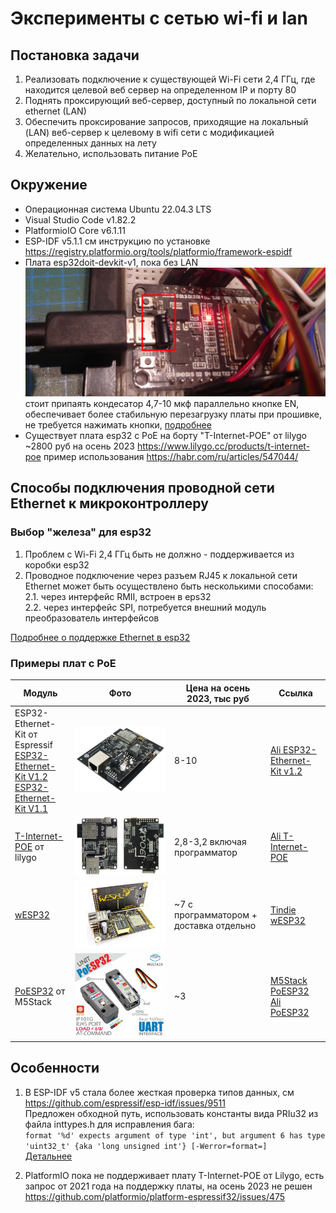 # Эксперименты с сетью wi-fi и lan

## Постановка задачи 
1. Реализовать подключение к существующей Wi-Fi сети 2,4 ГГц, где находится целевой веб сервер на определенном IP и порту 80
2. Поднять проксирующий веб-сервер, доступный по локальной сети ethernet (LAN)
3. Обеспечить проксирование запросов, приходящие на локальный (LAN) веб-сервер к целевому в wifi сети с модификацией определенных данных на лету
4. Желательно, использовать питание PoE

## Окружение 
* Операционная система Ubuntu 22.04.3 LTS
* Visual Studio Code v1.82.2
* PlatformioIO Core v6.1.11
* ESP-IDF v5.1.1 см инструкцию по установке https://registry.platformio.org/tools/platformio/framework-espidf
* Плата esp32doit-devkit-v1, пока без LAN ![esp32doit-devkit-v1](/img/esp32_devkit_v1.png) стоит припаять кондесатор 4,7-10 мкф параллельно кнопке EN, обеспечивает более стабильную перезагрузку платы при прошивке, не требуется нажимать кнопки, [подробнее]( https://esp8266.ru/forum/threads/v-klon-esp32-devkit-v1-avtomaticheski-ne-zalivaetsja-proshivka.4072/)
* Существует плата esp32 с PoE на борту "T-Internet-POE" от lilygo ~2800 руб на осень 2023 https://www.lilygo.cc/products/t-internet-poe пример использования https://habr.com/ru/articles/547044/ 


## Способы подключения проводной сети Ethernet к микроконтроллеру

### Выбор "железа" для esp32
1. Проблем с Wi-Fi 2,4 ГГц быть не должно - поддерживается из коробки esp32
2. Проводное подключение через разъем RJ45 к локальной сети Ethernet может быть осуществлено быть несколькими способами:\
2.1. через интерфейс RMII, встроен в eps32\
2.2. через интерфейс SPI, потребуется внешний модуль преобразователь интерфейсов

[Подробнее о поддержке Ethernet в esp32](https://docs.espressif.com/projects/esp-idf/en/release-v5.1/esp32/api-reference/network/esp_eth.html)

### Примеры плат с PoE


| Модуль | Фото | Цена на осень 2023, тыс руб  | Ссылка  |
|----|---|---|---|
| ESP32-Ethernet-Kit от Espressif</br> [ESP32-Ethernet-Kit V1.2](https://docs.espressif.com/projects/esp-idf/en/release-v5.1/esp32/hw-reference/esp32/get-started-ethernet-kit.html)</br>[ESP32-Ethernet-Kit V1.1](https://docs.espressif.com/projects/esp-idf/en/release-v4.1/hw-reference/get-started-ethernet-kit.html#get-started-esp32-ethernet-kit-v1-1) | ![ESP32-Ethernet-Kit V1.2](/img/esp32-ethernet-kit-v1.2-overview.png)  | 8-10 | [Ali ESP32-Ethernet-Kit v1.2](https://aliexpress.ru/item/1005004066004397.html?sku_id=12000027924152484)  |
|[T-Internet-POE](https://www.lilygo.cc/products/t-internet-poe) от lilygo |![T-Internet-POE](/img/T-Internet-POE-Lilygo_11.png)|2,8-3,2 включая программатор| [Ali T-Internet-POE](https://aliexpress.ru/item/4001122992446.html) |
|[wESP32](https://www.crowdsupply.com/silicognition/wesp32)|![wesp32](/img/wesp32-top.jpg)|~7 с программатором + доставка отдельно|[Tindie wESP32](https://www.tindie.com/products/silicognition/wesp32/)|
|[PoESP32](https://docs.m5stack.com/en/unit/poesp32) от M5Stack|![PoESP32](/img/poesp32_01.png)|~3|[M5Stack PoESP32](https://shop.m5stack.com/products/esp32-ethernet-unit-with-poe)  [Ali PoESP32](https://aliexpress.ru/item/1005004106438265.html)|




## Особенности
1. В ESP-IDF v5 стала более жесткая проверка типов данных, 
см https://github.com/espressif/esp-idf/issues/9511   
Предложен обходной путь, использовать константы вида PRIu32 из файла inttypes.h для исправления бага:  
`format '%d' expects argument of type 'int', but argument 6 has type 'uint32_t' {aka 'long unsigned int'} [-Werror=format=]`  
[Детальнее](https://github.com/espressif/esp-protocols/commit/71401a0f2ffb5a0b374a692e50e4fa7d0e12397b)

2. PlatformIO пока не поддерживает плату T-Internet-POE от Lilygo, есть запрос от 2021 года на поддержку платы, на осень 2023 не решен https://github.com/platformio/platform-espressif32/issues/475
